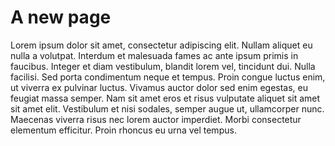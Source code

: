 # A new page

Lorem ipsum dolor sit amet, consectetur adipiscing elit. Nullam aliquet eu nulla a volutpat. Interdum et malesuada fames ac ante ipsum primis in faucibus. Integer et diam vestibulum, blandit lorem vel, tincidunt dui. Nulla facilisi. Sed porta condimentum neque et tempus. Proin congue luctus enim, ut viverra ex pulvinar luctus. Vivamus auctor dolor sed enim egestas, eu feugiat massa semper. Nam sit amet eros et risus vulputate aliquet sit amet sit amet elit. Vestibulum et nisi sodales, semper augue ut, ullamcorper nunc. Maecenas viverra risus nec lorem auctor imperdiet. Morbi consectetur elementum efficitur. Proin rhoncus eu urna vel tempus.
